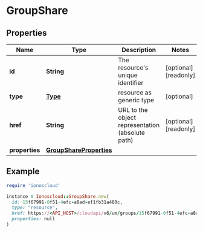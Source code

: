 # GroupShare

## Properties

| Name | Type | Description | Notes |
| ---- | ---- | ----------- | ----- |
| **id** | **String** | The resource&#39;s unique identifier | [optional][readonly] |
| **type** | [**Type**](Type.md) | resource as generic type | [optional] |
| **href** | **String** | URL to the object representation (absolute path) | [optional][readonly] |
| **properties** | [**GroupShareProperties**](GroupShareProperties.md) |  |  |

## Example

```ruby
require 'ionoscloud'

instance = Ionoscloud::GroupShare.new(
  id: 15f67991-0f51-4efc-a8ad-ef1fb31a480c,
  type: "resource",
  href: https://<API_HOST>/cloudapi/v6/um/groups/15f67991-0f51-4efc-a8ad-ef1fb31a480c/shares/17faab13-13abc-4efc-a8ad-ef1fb31a481b,
  properties: null
)
```


